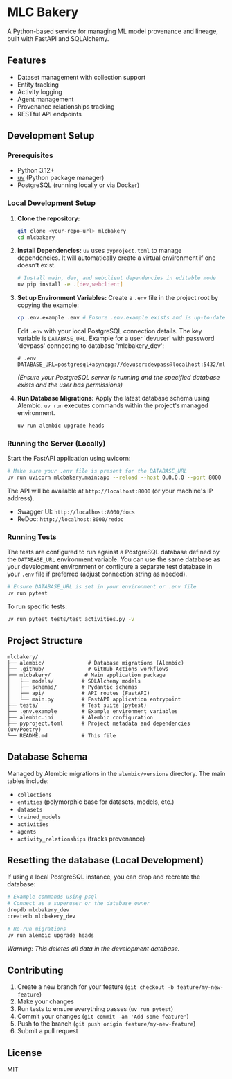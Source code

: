 # MLC Bakery

A Python-based service for managing ML model provenance and lineage, built with FastAPI and SQLAlchemy.

## Features

- Dataset management with collection support
- Entity tracking
- Activity logging
- Agent management
- Provenance relationships tracking
- RESTful API endpoints

## Development Setup

### Prerequisites

- Python 3.12+
- [uv](https://github.com/astral-sh/uv) (Python package manager)
- PostgreSQL (running locally or via Docker)

### Local Development Setup

1.  **Clone the repository:**
    ```bash
    git clone <your-repo-url> mlcbakery
    cd mlcbakery
    ```

2.  **Install Dependencies:**
    `uv` uses `pyproject.toml` to manage dependencies. It will automatically create a virtual environment if one doesn't exist.
    ```bash
    # Install main, dev, and webclient dependencies in editable mode
    uv pip install -e .[dev,webclient]
    ```

3.  **Set up Environment Variables:**
    Create a `.env` file in the project root by copying the example:
    ```bash
    cp .env.example .env # Ensure .env.example exists and is up-to-date
    ```
    Edit `.env` with your local PostgreSQL connection details. The key variable is `DATABASE_URL`. Example for a user 'devuser' with password 'devpass' connecting to database 'mlcbakery_dev':
    ```env
    # .env
    DATABASE_URL=postgresql+asyncpg://devuser:devpass@localhost:5432/mlcbakery_dev
    ```
    *(Ensure your PostgreSQL server is running and the specified database exists and the user has permissions)*

4.  **Run Database Migrations:**
    Apply the latest database schema using Alembic. `uv run` executes commands within the project's managed environment.
    ```bash
    uv run alembic upgrade heads
    ```

### Running the Server (Locally)

Start the FastAPI application using uvicorn:
```bash
# Make sure your .env file is present for the DATABASE_URL
uv run uvicorn mlcbakery.main:app --reload --host 0.0.0.0 --port 8000
```
The API will be available at `http://localhost:8000` (or your machine's IP address).

-   Swagger UI: `http://localhost:8000/docs`
-   ReDoc: `http://localhost:8000/redoc`

### Running Tests

The tests are configured to run against a PostgreSQL database defined by the `DATABASE_URL` environment variable. You can use the same database as your development environment or configure a separate test database in your `.env` file if preferred (adjust connection string as needed).

```bash
# Ensure DATABASE_URL is set in your environment or .env file
uv run pytest
```

To run specific tests:
```bash
uv run pytest tests/test_activities.py -v
```

## Project Structure

```
mlcbakery/
├── alembic/              # Database migrations (Alembic)
├── .github/              # GitHub Actions workflows
├── mlcbakery/           # Main application package
│   ├── models/         # SQLAlchemy models
│   ├── schemas/        # Pydantic schemas
│   ├── api/            # API routes (FastAPI)
│   └── main.py         # FastAPI application entrypoint
├── tests/              # Test suite (pytest)
├── .env.example        # Example environment variables
├── alembic.ini         # Alembic configuration
├── pyproject.toml      # Project metadata and dependencies (uv/Poetry)
└── README.md           # This file
```

## Database Schema

Managed by Alembic migrations in the `alembic/versions` directory. The main tables include:
- `collections`
- `entities` (polymorphic base for datasets, models, etc.)
- `datasets`
- `trained_models`
- `activities`
- `agents`
- `activity_relationships` (tracks provenance)

## Resetting the database (Local Development)

If using a local PostgreSQL instance, you can drop and recreate the database:
```bash
# Example commands using psql
# Connect as a superuser or the database owner
dropdb mlcbakery_dev
createdb mlcbakery_dev

# Re-run migrations
uv run alembic upgrade heads
```
*Warning: This deletes all data in the development database.* 

## Contributing

1. Create a new branch for your feature (`git checkout -b feature/my-new-feature`)
2. Make your changes
3. Run tests to ensure everything passes (`uv run pytest`)
4. Commit your changes (`git commit -am 'Add some feature'`)
5. Push to the branch (`git push origin feature/my-new-feature`)
6. Submit a pull request

## License

MIT